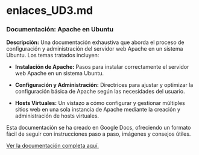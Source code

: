 # enlaces_UD3.md

### Documentación: Apache en Ubuntu
**Descripción:** Una documentación exhaustiva que aborda el proceso de configuración y administración del servidor web Apache en un sistema Ubuntu. Los temas tratados incluyen:

- **Instalación de Apache:** Pasos para instalar correctamente el servidor web Apache en un sistema Ubuntu.

- **Configuración y Administración:** Directrices para ajustar y optimizar la configuración básica de Apache según las necesidades del usuario.

- **Hosts Virtuales:** Un vistazo a cómo configurar y gestionar múltiples sitios web en una sola instancia de Apache mediante la creación y administración de hosts virtuales.

Esta documentación se ha creado en Google Docs, ofreciendo un formato fácil de seguir con instrucciones paso a paso, imágenes y consejos útiles.

[Ver la documentación completa aquí.](https://docs.google.com/document/d/1Awp6pvff9iIJPdZhtMRJLb7Hn5Xjfiou6RtL3UCMiu0/edit?usp=sharing)


